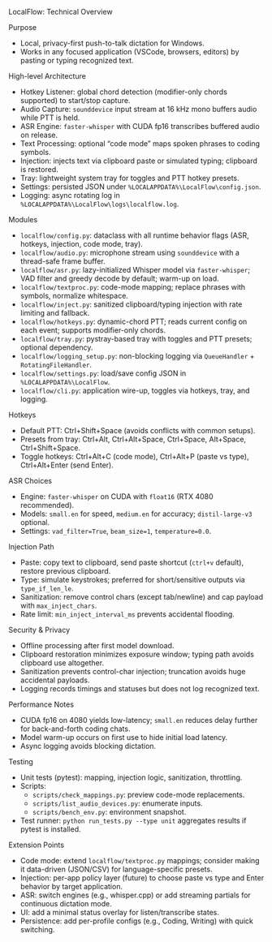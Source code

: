 LocalFlow: Technical Overview

Purpose
- Local, privacy-first push-to-talk dictation for Windows.
- Works in any focused application (VSCode, browsers, editors) by pasting or typing recognized text.

High-level Architecture
- Hotkey Listener: global chord detection (modifier-only chords supported) to start/stop capture.
- Audio Capture: `sounddevice` input stream at 16 kHz mono buffers audio while PTT is held.
- ASR Engine: `faster-whisper` with CUDA fp16 transcribes buffered audio on release.
- Text Processing: optional “code mode” maps spoken phrases to coding symbols.
- Injection: injects text via clipboard paste or simulated typing; clipboard is restored.
- Tray: lightweight system tray for toggles and PTT hotkey presets.
- Settings: persisted JSON under `%LOCALAPPDATA%\LocalFlow\config.json`.
- Logging: async rotating log in `%LOCALAPPDATA%\LocalFlow\logs\localflow.log`.

Modules
- `localflow/config.py`: dataclass with all runtime behavior flags (ASR, hotkeys, injection, code mode, tray).
- `localflow/audio.py`: microphone stream using `sounddevice` with a thread-safe frame buffer.
- `localflow/asr.py`: lazy-initialized Whisper model via `faster-whisper`; VAD filter and greedy decode by default; warm-up on load.
- `localflow/textproc.py`: code-mode mapping; replace phrases with symbols, normalize whitespace.
- `localflow/inject.py`: sanitized clipboard/typing injection with rate limiting and fallback.
- `localflow/hotkeys.py`: dynamic-chord PTT; reads current config on each event; supports modifier-only chords.
- `localflow/tray.py`: pystray-based tray with toggles and PTT presets; optional dependency.
- `localflow/logging_setup.py`: non-blocking logging via `QueueHandler` + `RotatingFileHandler`.
- `localflow/settings.py`: load/save config JSON in `%LOCALAPPDATA%\LocalFlow`.
- `localflow/cli.py`: application wire-up, toggles via hotkeys, tray, and logging.

Hotkeys
- Default PTT: Ctrl+Shift+Space (avoids conflicts with common setups).
- Presets from tray: Ctrl+Alt, Ctrl+Alt+Space, Ctrl+Space, Alt+Space, Ctrl+Shift+Space.
- Toggle hotkeys: Ctrl+Alt+C (code mode), Ctrl+Alt+P (paste vs type), Ctrl+Alt+Enter (send Enter).

ASR Choices
- Engine: `faster-whisper` on CUDA with `float16` (RTX 4080 recommended).
- Models: `small.en` for speed, `medium.en` for accuracy; `distil-large-v3` optional.
- Settings: `vad_filter=True`, `beam_size=1`, `temperature=0.0`.

Injection Path
- Paste: copy text to clipboard, send paste shortcut (`ctrl+v` default), restore previous clipboard.
- Type: simulate keystrokes; preferred for short/sensitive outputs via `type_if_len_le`.
- Sanitization: remove control chars (except tab/newline) and cap payload with `max_inject_chars`.
- Rate limit: `min_inject_interval_ms` prevents accidental flooding.

Security & Privacy
- Offline processing after first model download.
- Clipboard restoration minimizes exposure window; typing path avoids clipboard use altogether.
- Sanitization prevents control-char injection; truncation avoids huge accidental payloads.
- Logging records timings and statuses but does not log recognized text.

Performance Notes
- CUDA fp16 on 4080 yields low-latency; `small.en` reduces delay further for back-and-forth coding chats.
- Model warm-up occurs on first use to hide initial load latency.
- Async logging avoids blocking dictation.

Testing
- Unit tests (pytest): mapping, injection logic, sanitization, throttling.
- Scripts:
  - `scripts/check_mappings.py`: preview code-mode replacements.
  - `scripts/list_audio_devices.py`: enumerate inputs.
  - `scripts/bench_env.py`: environment snapshot.
- Test runner: `python run_tests.py --type unit` aggregates results if pytest is installed.

Extension Points
- Code mode: extend `localflow/textproc.py` mappings; consider making it data-driven (JSON/CSV) for language-specific presets.
- Injection: per-app policy layer (future) to choose paste vs type and Enter behavior by target application.
- ASR: switch engines (e.g., whisper.cpp) or add streaming partials for continuous dictation mode.
- UI: add a minimal status overlay for listen/transcribe states.
- Persistence: add per-profile configs (e.g., Coding, Writing) with quick switching.

